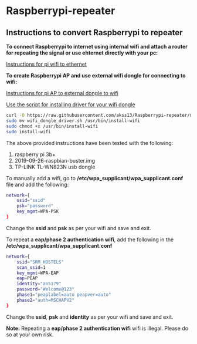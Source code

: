 Raspberrypi-repeater
======
## Instructions to convert Raspberrypi to repeater
**To connect Raspberrypi to internet using internal wifi and attach a router for repeating the signal or use ehternet directly with your pc:**

[Instructions for pi wifi to ethernet](https://github.com/akss13/Raspberrypi-repeater/blob/master/pi%20to%20ehternet%20repeater.md)

**To create Raspberrypi AP and use external wifi dongle for connecting to wifi:**

[Instructions for pi AP to external dongle to wifi](https://github.com/akss13/Raspberrypi-repeater/blob/master/pi%20inbuilt%20wifi%20with%20external%20wifi%20repeater.md)

[Use the script for installing driver for your wifi dongle](https://github.com/akss13/Raspberrypi-repeater/blob/master/wifi_dongle_driver.sh)
```bash
curl -O https://raw.githubusercontent.com/akss13/Raspberrypi-repeater/master/wifi_dongle_driver.sh
sudo mv wifi_dongle_driver.sh /usr/bin/install-wifi
sudo chmod +x /usr/bin/install-wifi
sudo install-wifi
```

The above provided instructions have been tested with the following:

1. raspberry pi 3b+
2. 2019-09-26-raspbian-buster.img
3. TP-LINK TL-WN823N usb dongle

To manually add a wifi, go to **/etc/wpa_supplicant/wpa_supplicant.conf** file and add the following:
```bash
network={
	ssid="ssid"
	psk="password"
	key_mgmt=WPA-PSK
}
```
Change the **ssid** and **psk** as per your wifi and save and exit.

To repeat a **eap/phase 2 authentication wifi**, add the following in the **/etc/wpa_supplicant/wpa_supplicant.conf**
```bash
network={
	ssid="SRM HOSTELS"
	scan_ssid=1
	key_mgmt=WPA-EAP
	eap=PEAP
	identity="an5179"
	password="Welcome@123"
	phase1="peaplabel=auto peapver=auto"
	phase2="auth=MSCHAPV2"
}
```
Change the **ssid**, **psk** and **identity** as per your wifi and save and exit.

**Note:** Repeating a **eap/phase 2 authentication wifi** wifi is illegal. Please do so at your own risk.